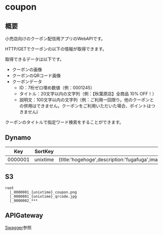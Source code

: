 # coupon
## 概要
小売店向けのクーポン配信用アプリのWebAPIです。

HTTP/GETでクーポンの以下の情報が取得できます。

取得できるデータは以下です。
- クーポンの画像
- クーポンのQRコード画像
- クーポンデータ
    - ID：7桁ゼロ埋め数値（例：0001245）
    - タイトル：20文字以内の文字列（例：【秋葉原店】全商品 10% OFF！）
    - 説明文：100文字以内の文字列（例：ご利用一回限り。他のクーポンとの併用はできません。クーポンをご利用いただいた場合、ポイントはつきません)

クーポンのタイトルで指定ワード検索をすることができます。

## Dynamo

|Key|SortKey|Value|
|---|---|---|
|0000001|unixtime|{title:'hogehoge',description:'fugafuga',image:;'s3://***/00000001_{unixtime}_coupon.png',qr_code:'s3://***/0000001_{unixtime}_qrcode.jpg'}|

## S3

```
root
  |_0000001_{unixtime}_coupon.png
  |_0000001_{unixtime}_qrcode.jpg
  |_0000002_***
```

## APIGateway

[Swagger](./swagger.yaml)参照